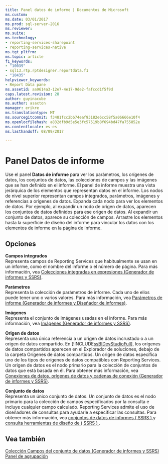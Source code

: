 ```yaml
---
title: Panel datos de informe | Documentos de Microsoft
ms.custom: 
ms.date: 03/01/2017
ms.prod: sql-server-2016
ms.reviewer: 
ms.suite: 
ms.technology:
- reporting-services-sharepoint
- reporting-services-native
ms.tgt_pltfrm: 
ms.topic: article
f1_keywords:
- "10039"
- sql13.rtp.rptdesigner.reportdata.f1
- "10435"
helpviewer_keywords:
- Report Data pane
ms.assetid: aa9614a3-12e7-4e17-9de2-fafccd1f5f9d
caps.latest.revision: 28
author: guyinacube
ms.author: asaxton
manager: erikre
ms.translationtype: MT
ms.sourcegitcommit: f3481fcc2bb74eaf93182e6cc58f5a06666e10f4
ms.openlocfilehash: a832dfb9d5e5e3fc57519b8f694bd47fa755852e
ms.contentlocale: es-es
ms.lasthandoff: 08/09/2017

---
```

# <a name="report-data-pane"></a>Panel Datos de informe
  Use el panel **Datos de informe** para ver los parámetros, los orígenes de datos, los conjuntos de datos, las colecciones de campos y las imágenes que se han definido en el informe. El panel de informe muestra una vista jerárquica de los elementos que representan datos en el informe. Los nodos de nivel superior representan campos integrados, parámetros, imágenes y referencias a orígenes de datos. Expanda cada nodo para ver los elementos de datos. Por ejemplo, al expandir un nodo de origen de datos, aparecen los conjuntos de datos definidos para ese origen de datos. Al expandir un conjunto de datos, aparece su colección de campos. Arrastre los elementos hasta la superficie de diseño del informe para vincular los datos con los elementos de informe en la página de informe.  
  
## <a name="options"></a>Opciones  
 **Campos integrados**  
 Representa campos de Reporting Services que habitualmente se usan en un informe, como el nombre del informe o el número de página. Para más información, vea [Colecciones integradas en expresiones &#40;Generador de informes y SSRS&#41;](../../reporting-services/report-design/built-in-collections-in-expressions-report-builder.md).  
  
 **Parámetros**  
 Representa la colección de parámetros de informe. Cada uno de ellos puede tener uno o varios valores. Para más información, vea [Parámetros de informe &#40;Generador de informes y Diseñador de informes&#41;](../../reporting-services/report-design/report-parameters-report-builder-and-report-designer.md).  
  
 **Imágenes**  
 Representa el conjunto de imágenes usadas en el informe. Para más información, vea [Imágenes &#40;Generador de informes y SSRS&#41;](../../reporting-services/report-design/images-report-builder-and-ssrs.md).  
  
 **Origen de datos**  
 Representa una única referencia a un origen de datos incrustado o a un origen de datos compartido. En [!INCLUDE[ssBIDevStudioFull](../../includes/ssbidevstudiofull-md.md)], los orígenes de datos compartidos aparecen en el Explorador de soluciones, debajo de la carpeta Orígenes de datos compartidos. Un origen de datos especifica uno de los tipos de orígenes de datos compatibles con Reporting Services. Un origen de datos es el nodo primario para la colección de conjuntos de datos que está basada en él. Para obtener más información, vea [Conexiones de datos, orígenes de datos y cadenas de conexión &#40;Generador de informes y SSRS&#41;](../../reporting-services/report-data/data-connections-data-sources-and-connection-strings-report-builder-and-ssrs.md).  
  
 **Conjunto de datos**  
 Representa un único conjunto de datos. Un conjunto de datos es el nodo primario para la colección de campos especificados por la consulta e incluye cualquier campo calculado. Reporting Services admite el uso de diseñadores de consultas para ayudarle a especificar las consultas. Para obtener más información, vea [conjuntos de datos de informes &#40; SSRS &#41; ](../../reporting-services/report-data/report-datasets-ssrs.md) y [consulta herramientas de diseño de &#40; SSRS &#41; ](../../reporting-services/report-data/query-design-tools-ssrs.md).  
  
## <a name="see-also"></a>Vea también  
 [Colección Campos del conjunto de datos &#40;Generador de informes y SSRS&#41;](../../reporting-services/report-data/dataset-fields-collection-report-builder-and-ssrs.md)   
 [Panel de agrupación](../../reporting-services/tools/grouping-pane.md)  
  
  
